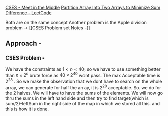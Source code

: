[CSES - Meet in the Middle](https://cses.fi/problemset/task/1628)
[Partition Array Into Two Arrays to Minimize Sum Difference - LeetCode](https://leetcode.com/problems/partition-array-into-two-arrays-to-minimize-sum-difference/description/)

Both are on the same concept
Another problem is the Apple division problem -> [[CSES Problem set Notes -]]

## Approach -

### CSES Problem - 
We have the constraints as $1<n<40$, so we have to use something better than $n \times 2^n$ brute force as $40 \times 2^{40}$ wont pass. The max Acceptable time is $2^{28}$ .
So we make the observation that we dont have to search on the whole array, we can generate for half the array, it is $2^{20}$ acceptable. So. we do for the 2 halves.
We will have to have the sums of the elements. We will now go thru the sums in the left hand side and then try to find target(which is sum/2)-leftSum in the right side of the map in which we stored all this. and this is how it is done.
